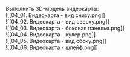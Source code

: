 Выполнить 3D-модель видеокарты:  
![[04_01. Видеокарта - вид снизу.png]]  
![[04_02. Видеокарта - вид сверху.png]]  
![[04_03. Видеокарта - боковая панелья.png]]  
![[04_04. Видеокарта - кулер.png]]  
![[04_05. Видеокарта - вид сбоку.png]]  
![[04_06. Видеокарта - шлейф.png]]